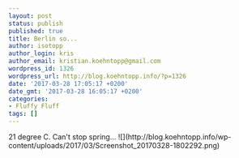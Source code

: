 ```yaml
---
layout: post
status: publish
published: true
title: Berlin so...
author: isotopp
author_login: kris
author_email: kristian.koehntopp@gmail.com
wordpress_id: 1326
wordpress_url: http://blog.koehntopp.info/?p=1326
date: '2017-03-28 17:05:17 +0200'
date_gmt: '2017-03-28 16:05:17 +0200'
categories:
- Fluffy Fluff
tags: []
---
```

<p>21 degree C. Can't stop spring... ![](http://blog.koehntopp.info/wp-content/uploads/2017/03/Screenshot_20170328-1802292.png)</p>
